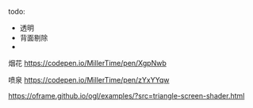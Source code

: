 todo:

-   透明
-   背面剔除
-

烟花
https://codepen.io/MillerTime/pen/XgpNwb

喷泉
https://codepen.io/MillerTime/pen/zYxYYqw

https://oframe.github.io/ogl/examples/?src=triangle-screen-shader.html
